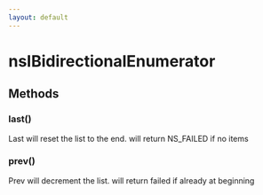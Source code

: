 ```yaml
---
layout: default
---
```


# nsIBidirectionalEnumerator #

## Methods ##

### last() ###
 Last will reset the list to the end. will return NS_FAILED if no items  
  

### prev() ###
 Prev will decrement the list. will return failed if already at beginning  
  

